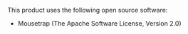This product uses the following open source software:

- Mousetrap (The Apache Software License, Version 2.0)
